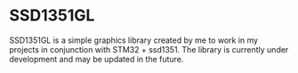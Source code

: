 # SSD1351GL
SSD1351GL is a simple graphics library created by me to work in my projects in conjunction with STM32 + ssd1351. 
The library is currently under development and may be updated in the future.
